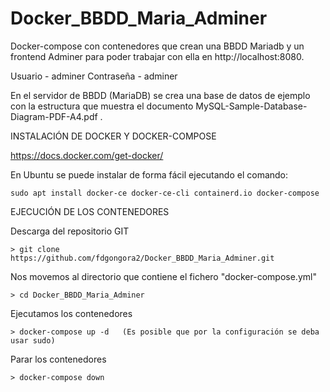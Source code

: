# Docker_BBDD_Maria_Adminer
Docker-compose con contenedores que crean una BBDD Mariadb y un frontend Adminer para poder trabajar con ella en http://localhost:8080. 

   Usuario - adminer
   Contraseña - adminer

En el servidor de BBDD (MariaDB) se crea una base de datos de ejemplo con la estructura que muestra el documento MySQL-Sample-Database-Diagram-PDF-A4.pdf .

INSTALACIÓN DE DOCKER Y DOCKER-COMPOSE

https://docs.docker.com/get-docker/

En Ubuntu se puede instalar de forma fácil ejecutando el comando:

    sudo apt install docker-ce docker-ce-cli containerd.io docker-compose


EJECUCIÓN DE LOS CONTENEDORES

Descarga del repositorio GIT

    > git clone https://github.com/fdgongora2/Docker_BBDD_Maria_Adminer.git

Nos movemos al directorio que contiene el fichero "docker-compose.yml"

    > cd Docker_BBDD_Maria_Adminer

Ejecutamos los contenedores

    > docker-compose up -d   (Es posible que por la configuración se deba usar sudo)

Parar los contenedores 

    > docker-compose down

